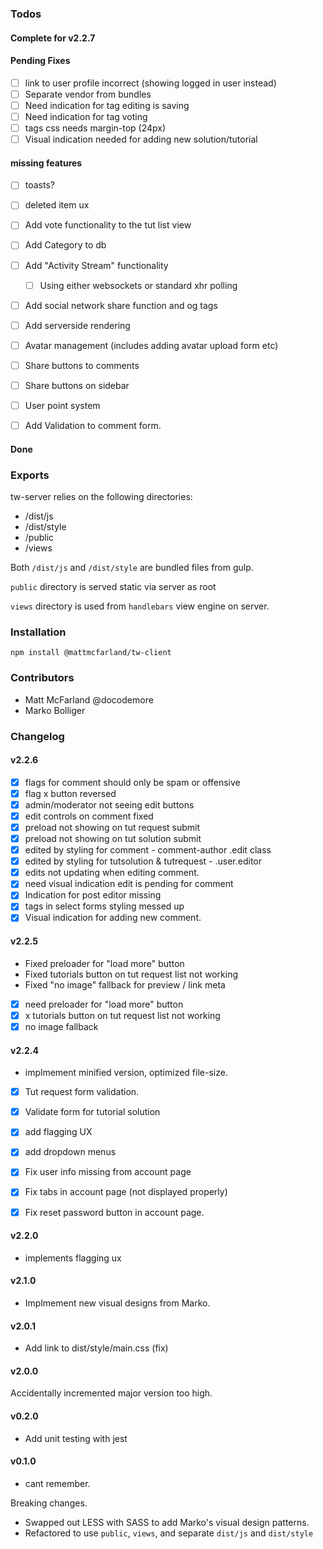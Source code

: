 ### Todos

#### Complete for v2.2.7

#### Pending Fixes

- [ ] link to user profile incorrect (showing logged in user instead)
- [ ] Separate vendor from bundles
- [ ] Need indication for tag editing is saving
- [ ] Need indication for tag voting
- [ ] tags css needs margin-top (24px)
- [ ] Visual indication needed for adding new solution/tutorial

#### missing features

- [ ] toasts?

- [ ] deleted item ux
- [ ] Add vote functionality to the tut list view
- [ ] Add Category to db
- [ ] Add "Activity Stream" functionality
  - [ ] Using either websockets or standard xhr polling

- [ ] Add social network share function and og tags
- [ ] Add serverside rendering
- [ ] Avatar management (includes adding avatar upload form etc)
- [ ] Share buttons to comments
- [ ] Share buttons on sidebar
- [ ] User point system
- [ ] Add Validation to comment form.


#### Done




### Exports

tw-server relies on the following directories:

- /dist/js
- /dist/style
- /public
- /views

Both `/dist/js` and `/dist/style` are bundled files from gulp.

`public` directory is served static via server as root

`views` directory is used from `handlebars` view engine on server.

### Installation

`npm install @mattmcfarland/tw-client`


### Contributors

- Matt McFarland @docodemore
- Marko Bolliger


### Changelog


#### v2.2.6

- [x] flags for comment should only be spam or offensive
- [x] flag x button reversed
- [x] admin/moderator not seeing edit buttons
- [x] edit controls on comment fixed
- [x] preload not showing on tut request submit
- [x] preload not showing on tut solution submit
- [x] edited by styling for comment  - comment-author .edit class
- [x] edited by styling for tutsolution & tutrequest - .user.editor
- [x] edits not updating when editing comment.
- [x] need visual indication edit is pending for comment
- [x] Indication for post editor missing
- [x] tags in select forms styling messed up
- [x] Visual indication for adding new comment.

#### v2.2.5

- Fixed preloader for "load more" button
- Fixed tutorials button on tut request list not working
- Fixed "no image" fallback for preview / link meta
- [x] need preloader for "load more" button
- [x] x tutorials button on tut request list not working
- [x] no image fallback

#### v2.2.4

- implmement minified version, optimized file-size.

- [x] Tut request form validation.
- [x] Validate form for tutorial solution
- [x] add flagging UX
- [x] add dropdown menus
- [x] Fix user info missing from account page
- [x] Fix tabs in account page (not displayed properly)
- [x] Fix reset password button in account page.


#### v2.2.0

- implements flagging ux

#### v2.1.0

- Implmement new visual designs from Marko.


#### v2.0.1

- Add link to dist/style/main.css (fix)

#### v2.0.0

Accidentally incremented major version too high.

#### v0.2.0

- Add unit testing with jest

#### v0.1.0

- cant remember.


Breaking changes.

- Swapped out LESS with SASS to add Marko's visual design patterns.
- Refactored to use `public`, `views`, and separate `dist/js` and `dist/style`



